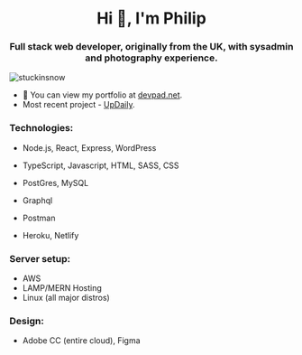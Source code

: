 <h1 align="center">Hi 👋, I'm Philip</h1>
<h3 align="center">Full stack web developer, originally from the UK, with sysadmin and photography experience. </h3>

<p align="left"> <img src="https://komarev.com/ghpvc/?username=stuckinsnow&label=Profile%20views&color=0e75b6&style=flat" alt="stuckinsnow" /> </p>

- 🔭 You can view my portfolio at [devpad.net](https://devpad.net). 
- Most recent project - [UpDaily](https://updaily.netlify.app/).

<h3 align="left">Technologies:</h3>

* Node.js, React, Express, WordPress
* TypeScript, Javascript, HTML, SASS, CSS
* PostGres, MySQL
* Graphql

* Postman 
* Heroku, Netlify
  
<h3 align="left">Server setup:</h3>

* AWS
* LAMP/MERN Hosting
* Linux (all major distros)

<h3 align="left">Design:</h3>

* Adobe CC (entire cloud), Figma
